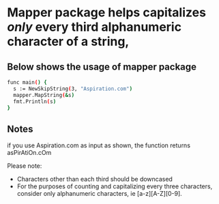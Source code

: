 # Mapper package helps capitalizes *only* every third alphanumeric character of a string, 
 
## Below shows the usage of mapper package
 
 ```sh
 func main() {
   s := NewSkipString(3, "Aspiration.com")
   mapper.MapString(&s)
   fmt.Println(s)
}
```


  ## Notes 
  if you use
	Aspiration.com as input as shown, 
	the function returns
	asPirAtiOn.cOm
  
  Please note: 
- Characters other than each third should be downcased
- For the purposes of counting and capitalizing every three characters, consider only alphanumeric
	  characters, ie [a-z][A-Z][0-9]. 
